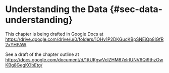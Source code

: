 # Understanding the Data {#sec-data-understanding}

This chapter is being drafted in Google Docs at
<https://drive.google.com/drive/u/0/folders/1OHv1P2DKGucKBpSNEiQp8lGfR2xYHPAW>

See a draft of the chapter outline at
<https://docs.google.com/document/d/1ttUKgwVcIZHM87elrlUNV6Qi9thzOwKBg8GegKObEtg/>
